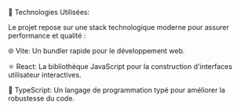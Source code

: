 

🚀 Technologies Utilisées:





Le projet repose sur une stack technologique moderne pour assurer performance et qualité :


🌐 Vite: Un bundler rapide pour le développement web.



⚛️ React: La bibliothèque JavaScript pour la construction d'interfaces utilisateur interactives.


📜 TypeScript: Un langage de programmation typé pour améliorer la robustesse du code.
